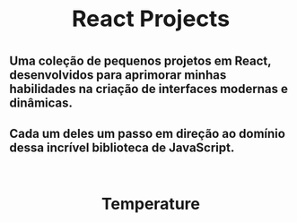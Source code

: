 <h1 style="font-size: 40px; border: none; margin: 0" align="center">React Projects<h1/>

<h2>Uma coleção de pequenos projetos em React, desenvolvidos para aprimorar minhas habilidades na criação de interfaces modernas e dinâmicas.<h2/>
<h2>Cada um deles um passo em direção ao domínio dessa incrível biblioteca de JavaScript.<h2/><br>

<h1 style="border: none; margin: 0" align="center">Temperature<h1/>

